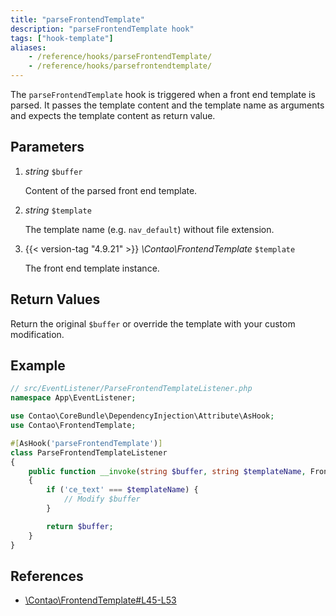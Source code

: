 ```yaml
---
title: "parseFrontendTemplate"
description: "parseFrontendTemplate hook"
tags: ["hook-template"]
aliases:
    - /reference/hooks/parseFrontendTemplate/
    - /reference/hooks/parsefrontendtemplate/
---
```



The `parseFrontendTemplate` hook is triggered when a front end template is
parsed. It passes the template content and the template name as arguments
and expects the template content as return value.


## Parameters

1. *string* `$buffer`

    Content of the parsed front end template.

2. *string* `$template`

    The template name (e.g. `nav_default`) without file extension.

3. {{< version-tag "4.9.21" >}} *\Contao\FrontendTemplate* `$template`

    The front end template instance.


## Return Values

Return the original `$buffer` or override the template with your custom
modification.


## Example

```php
// src/EventListener/ParseFrontendTemplateListener.php
namespace App\EventListener;

use Contao\CoreBundle\DependencyInjection\Attribute\AsHook;
use Contao\FrontendTemplate;

#[AsHook('parseFrontendTemplate')]
class ParseFrontendTemplateListener
{
    public function __invoke(string $buffer, string $templateName, FrontendTemplate $template): string
    {
        if ('ce_text' === $templateName) {
            // Modify $buffer
        }

        return $buffer;
    }
}
```


## References

* [\Contao\FrontendTemplate#L45-L53](https://github.com/contao/contao/blob/1525618c3b8aea3c1aec97c3c1629f72475d93bd/core-bundle/src/Resources/contao/classes/FrontendTemplate.php#L45-L53)
